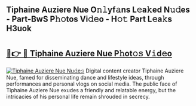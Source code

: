 ## Tiphaine Auziere Nue O𝚗𝚕yf𝚊ns L𝚎a𝚔ed N𝚞𝚍es - Part-BwS P𝚑𝚘tos Vi𝚍𝚎o - H𝚘𝚝 Part L𝚎a𝚔s H3uok

# <h2><a href="http://kf5edh.oniu.top/?m=Tiphaine+Auziere+Nue">🔗👉 🔴 Tiphaine Auziere Nue P𝚑ot𝚘𝚜 V𝚒d𝚎o</a></h2>

[![Tiphaine Auziere Nue Nu𝚍e𝚜](https://i.imgur.com/0qMVB7G.gif)](http://kf5edh.oniu.top/?m=Tiphaine+Auziere+Nue)
Digital content creator Tiphaine Auziere Nue, famed for disseminating dance and lifestyle ideas, through performances and personal vlogs on social media. The public face of Tiphaine Auziere Nue exudes a friendly and relatable energy, but the intricacies of his personal life remain shrouded in secrecy.  
